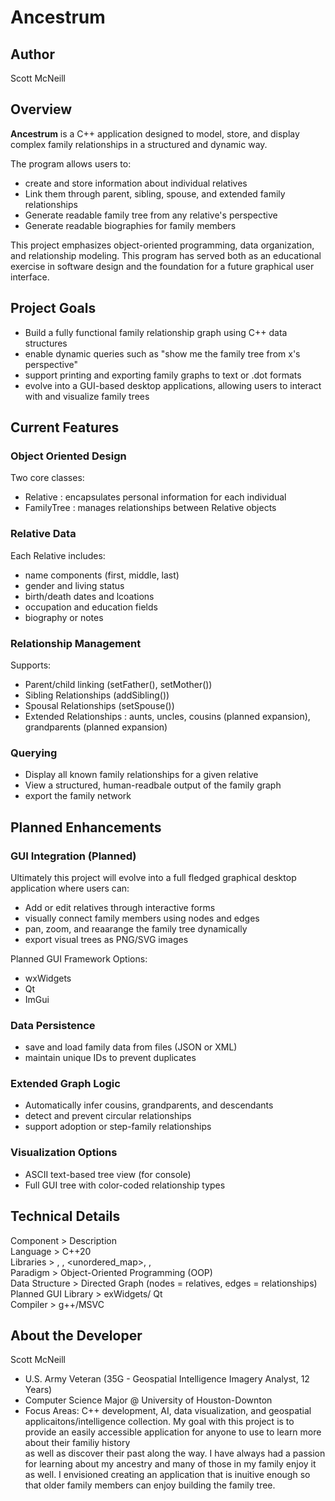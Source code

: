 # Ancestrum

## Author
Scott McNeill

## Overview
**Ancestrum** is a C++ application designed to model, store, and display complex family relationships in a structured and dynamic way.

The program allows users to:
- create and store information about individual relatives
- Link them through parent, sibling, spouse, and extended family relationships
- Generate readable family tree from any relative's perspective
- Generate readable biographies for family members

This project emphasizes object-oriented programming, data organization, and relationship modeling. This program
has served both as an educational exercise in software design and the foundation for a future
graphical user interface.

## Project Goals
- Build a fully functional family relationship graph using C++ data structures
- enable dynamic queries such as "show me the family tree from x's perspective"
- support printing and exporting family graphs to text or .dot formats
- evolve into a GUI-based desktop applications, allowing users to interact with and visualize family trees

## Current Features
### Object Oriented Design
Two core classes:
- Relative : encapsulates personal information for each individual
- FamilyTree : manages relationships between Relative objects

### Relative Data
Each Relative includes:
- name components (first, middle, last)
- gender and living status
- birth/death dates and lcoations
- occupation and education fields
- biography or notes

### Relationship Management
Supports: 
- Parent/child linking (setFather(), setMother())
- Sibling Relationships (addSibling())
- Spousal Relationships (setSpouse())
- Extended Relationships : aunts, uncles, cousins (planned expansion), grandparents (planned expansion)

### Querying
- Display all known family relationships for a given relative
- View a structured, human-readbale output of the family graph
- export the family network

## Planned Enhancements
### GUI Integration (Planned)
Ultimately this project will evolve into a full fledged graphical desktop application where users can:
- Add or edit relatives through interactive forms
- visually connect family members using nodes and edges
- pan, zoom, and reaarange the family tree dynamically
- export visual trees as PNG/SVG images

Planned GUI Framework Options:
- wxWidgets
- Qt
- ImGui

### Data Persistence
- save and load family data from files (JSON or XML)
- maintain unique IDs to prevent duplicates

### Extended Graph Logic
- Automatically infer cousins, grandparents, and descendants
- detect and prevent circular relationships
- support adoption or step-family relationships

### Visualization Options
- ASCII text-based tree view (for console)
- Full GUI tree with color-coded relationship types

## Technical Details
Component  >  Description  
Language  >  C++20  
Libraries  >  <iostream>, <vector>, <unordered_map>, <string>, <fstream>  
Paradigm  >  Object-Oriented Programming (OOP)  
Data Structure  >  Directed Graph (nodes = relatives, edges = relationships)  
Planned GUI Library  >  exWidgets/ Qt  
Compiler  >  g++/MSVC  

## About the Developer
Scott McNeill
- U.S. Army Veteran (35G - Geospatial Intelligence Imagery Analyst, 12 Years)
- Computer Science Major @ University of Houston-Downton
- Focus Areas: C++ development, AI, data visualization, and geospatial applicaitons/intelligence collection.
My goal with this project is to provide an easily accessible application for anyone to use to learn more about their familiy history  
as well as discover their past along the way. I have always had a passion for learning about my ancestry and many of those in my family
enjoy it as well. I envisioned creating an application that is inuitive enough so that older family members can enjoy building the family tree.
